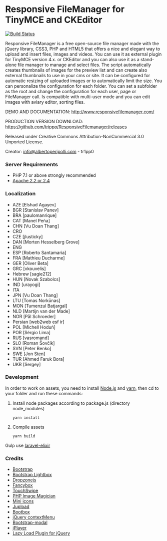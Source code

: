 # Responsive FileManager for TinyMCE and CKEditor

[![Build Status](https://travis-ci.org/trippo/ResponsiveFilemanager.svg?branch=master)](https://travis-ci.org/trippo/ResponsiveFilemanager)

Responsive FileManager is a free open-source file manager made with the jQuery library, CSS3, PHP and HTML5 that offers a nice and elegant way to upload and insert files, images and videos. You can use it as external plugin for TinyMCE version 4.x. or CKEditor and you can also use it as a stand-alone file manager to manage and select files. The script automatically creates thumbnails of images for the preview list and can create also external thumbnails to use in your cms or site. It can be configured for automatic resizing of uploaded images or to automatically limit the size. You can personalize the configuration for each folder. You can set a subfolder as the root and change the configuration for each user, page or FileManager call. Is compatible with multi-user mode and you can edit images with aviary editor, sorting files.

DEMO AND DOCUMENTATION: http://www.responsivefilemanager.com/

PRODUCTION VERSION DOWNLOAD: https://github.com/trippo/ResponsiveFilemanager/releases

Released under Creative Commons Attribution-NonCommercial 3.0 Unported License.

Creator: info@albertoperipolli.com - tr1pp0

### Server Requirements

- PHP 7.1 or above strongly recommended
- [Apache 2.2 or 2.4](https://httpd.apache.org/)

### Localization

- AZE [Elshad Agayev] 
- BGR [Stanislav Panev]
- BRA [paulomanrique]
- CAT [Manel Peña]
- CHN [Vu Doan Thang]
- CRO 
- CZE [jlusticky]
- DAN [Morten Hesselberg Grove]
- ENG
- ESP [Roberto Santamaria] 
- FRA [Mathieu Ducharme]
- GER [Oliver Beta]
- GRC [vkouvelis]
- Hebrew [sagie212]
- HUN [Novak Szabolcs]
- IND [urayogi]
- ITA
- JPN [Vu Doan Thang]
- LTU [Tomas Norkūnas]
- MON [Tumenzul Batjargal]
- NLD [Martijn van der Made]
- NOR [Pål Schroeder]
- Persian [web2web esf ir]
- POL [Michell Hoduń]
- POR [Sérgio Lima]
- RUS [vasromand] 
- SLO [Roman Šovčík]
- SVN [Peter Benko]
- SWE [Jon Sten]
- TUR [Ahmed Faruk Bora]
- UKR [Sergey]

### Development

In order to work on assets, you need to install [Node.js](http://nodejs.org) and [yarn](https://yarnpkg.com), then cd to your folder and run these commands:

1. Install node packages according to package.js (directory node_modules)

   ```
   yarn install
   ```
3. Compile assets

   ```
   yarn build
   ```

Gulp use [laravel-elixir](http://laravel.com/docs/5.0/elixir)

### Credits

- [Bootstrap](http://twitter.github.io/bootstrap)
- [Bootstrap Lightbox](http://jbutz.github.io/bootstrap-lightbox)
- [Dropzonejs](http://www.dropzonejs.com)
- [Fancybox](http://fancybox.net)
- [TouchSwipe](http://labs.rampinteractive.co.uk/touchSwipe/demos)
- [PHP Image Magician](http://phpimagemagician.jarrodoberto.com)
- [Mini icons](http://www.fatcow.com/free-icons)
- [Jupload](http://jupload.sourceforge.net)
- [Bootbox](http://bootboxjs.com)
- [jQuery contextMenu](https://swisnl.github.io/jQuery-contextMenu/)
- [Bootstrap-modal](https://github.com/jschr/bootstrap-modal)
- [jPlayer](http://jplayer.org)
- [Lazy Load Plugin for jQuery](http://www.appelsiini.net/projects/lazyload)
